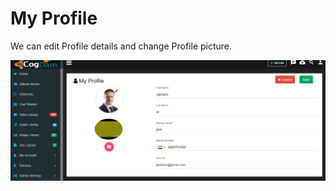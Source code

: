 # My Profile

We can edit Profile details and change Profile picture.

![](../.gitbook/assets/image%20%28117%29.png)

